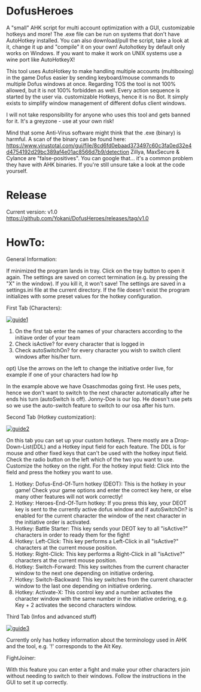 # DofusHeroes
A "small" AHK script for multi account optimization with a GUI, customizable hotkeys and more!
The .exe file can be run on systems that don't have AutoHotkey installed. You can also download/pull the script, take a look at it, change it up and "compile" it on your own!
Autohotkey by default only works on Windows. If you want to make it work on UNIX systems use a wine port like AutoHotkeyX!

This tool uses AutoHotkey to make handling multiple accounts (multiboxing) in the game Dofus easier by sending keyboard/mouse commands to multiple Dofus windows at once. Regarding TOS the tool is not 100% allowed, but it is not 100% forbidden as well. Every action sequence is started by the user via. customizable Hotkeys, hence it is no Bot. It simply exists to simplify window management of different dofus client windows.

I will not take responsibility for anyone who uses this tool and gets banned for it. It's a greyzone - use at your own risk!

Mind that some Anti-Virus software might think that the .exe (binary) is harmful. A scan of the binary can be found here: 
https://www.virustotal.com/gui/file/8cd6fd0ebaad373497c60c3fa0ed32e4d4754192d29bc389af4e01ac8566d7b9/detection
Zillya, MaxSecure & Cylance are "false-positives". You can google that... it's a common problem they have with AHK binaries. If you're still unsure take a look at the code yourself.

# Release
Current version: v1.0 https://github.com/Yokani/DofusHeroes/releases/tag/v1.0

# HowTo:

General Information:

If minimized the program lands in tray. Click on the tray button to open it again. 
The settings are saved on correct termination (e.g. by pressing the "X" in the window). If you kill it, it won't save!
The settings are saved in a settings.ini file at the current directory. 
If the file doesn't exist the program initializes with some preset values for the hotkey configuration.

First Tab (Characters):

<a href="https://ibb.co/gz0PksT"><img src="https://ibb.co/YD6X2L6" alt="guide1" border="0"></a>

1) On the first tab enter the names of your characters according to the initiave order of your team
2) Check isActive? for every character that is logged in
3) Check autoSwitchOn? for every character you wish to switch client windows after his/her turn.

opt) Use the arrows on the left to change the initiative order live, for example if one of your characters had low hp

In the example above we have Osaschmodas going first. He uses pets, hence we don't want to switch to the next character automatically after he ends his turn (autoSwitch is off). Jonny-Doe is our Iop. He doesn't use pets so we use the auto-switch feature to switch to our osa after his turn.

Second Tab (Hotkey customization):

<a href="https://ibb.co/JspjVSK"><img src="https://ibb.co/GvGg3ks" alt="guide2" border="0"></a>

On this tab you can set up your custom hotkeys. There mostly are a Drop-Down-List(DDL) and a Hotkey input field for each feature. The DDL is for mouse and other fixed keys that can't be used with the hotkey input field. Check the radio button on the left which of the two you want to use. Customize the hotkey on the right.
For the hotkey input field: Click into the field and press the hotkey you want to use.

1. Hotkey: Dofus-End-Of-Turn hotkey (DEOT): This is the hotkey in your game! Check your game options and enter the correct key here, or else many other features will not work correctly!
2. Hotkey: Heroes-End-Of-Turn hotkey: If you press this key, your DEOT key is sent to the currently active dofus window and if autoSwitchOn? is enabled for the current character the window of the next character in the initiative order is activated.
3. Hotkey: Battle Starter: This key sends your DEOT key to all "isActive?" characters in order to ready them for the fight!
4. Hotkey: Left-Click: This key performs a Left-Click in all "isActive?" characters at the current mouse position.
5. Hotkey: Right-Click: This key performs a Right-Click in all "isActive?" characters at the current mouse position.
6. Hotkey: Switch-Forward: This key switches from the current character window to the next one depending on initiative ordering.
7. Hotkey: Switch-Backward: This key switches from the current character window to the last one depending on initiative ordering.
8. Hotkey: Activate-X: This control key and a number activates the character window with the same number in the initiative ordering, e.g. Key + 2 activates the second characters window.

Third Tab (Infos and advanced stuff)

<a href="https://ibb.co/L8shvBp"><img src="https://ibb.co/qCy2Wp1" alt="guide3" border="0"></a>

Currently only has hotkey information about the terminology used in AHK and the tool, e.g. '!' corresponds to the Alt Key.

FightJoiner:

With this feature you can enter a fight and make your other characters join without needing to switch to their windows. Follow the instructions in the GUI to set it up correctly.
